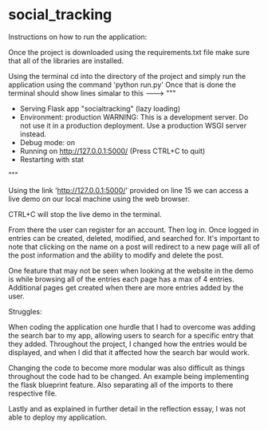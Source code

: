 # social_tracking
Instructions on how to run the application:
 
Once the project is downloaded using the requirements.txt file make sure that all of the libraries are installed.
 
Using the terminal cd into the directory of the project and simply run the application using the command 'python run.py'
Once that is done the terminal should show lines simalar to this ---> """
 
 * Serving Flask app "socialtracking" (lazy loading)
 * Environment: production
   WARNING: This is a development server. Do not use it in a production deployment.
   Use a production WSGI server instead.
 * Debug mode: on
 * Running on http://127.0.0.1:5000/ (Press CTRL+C to quit)
 * Restarting with stat

"""

Using the link 'http://127.0.0.1:5000/' provided on line 15 we can access a live demo on our local machine using the 
web browser.
 
CTRL+C will stop the live demo in the terminal.
 
From there the user can register for an account. Then log in. Once logged in entries can be created, deleted, modified, 
and searched for. It's important to note that clicking on the name on a post will redirect to a new page will all of the 
post information and the ability to modify and delete the post.
 
One feature that may not be seen when looking at the website in the demo is while browsing all of the entries each page has a 
max of 4 entries. Additional pages get created when there are more entries added by the user.
 
Struggles:
 
When coding the application one hurdle that I had to overcome was adding the search bar to my app, allowing users to search 
for a specific entry that they added. Throughout the project, I changed how the entries would be displayed, and when I did 
that it affected how the search bar would work.
 
Changing the code to become more modular was also difficult as things throughout the code had to be changed. 
An example being implementing the flask blueprint feature. Also separating all of the imports to there respective file.
 
Lastly and as explained in further detail in the reflection essay, I was not able to deploy my application.
